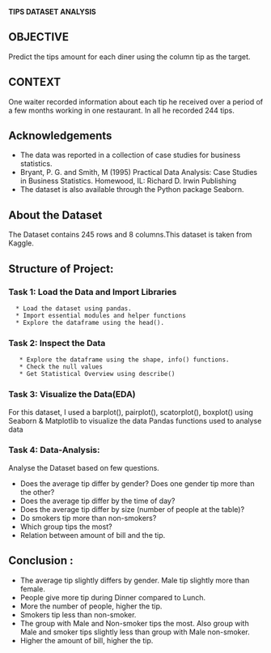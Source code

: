 **TIPS DATASET ANALYSIS**

## OBJECTIVE
Predict the tips amount for each diner using the column tip as the target.

## CONTEXT
One waiter recorded information about each tip he received over a period of a few months working in one restaurant. In all he recorded 244 tips.

## Acknowledgements
* The data was reported in a collection of case studies for business statistics.
* Bryant, P. G. and Smith, M (1995) Practical Data Analysis: Case Studies in Business Statistics. Homewood, IL: Richard D. Irwin Publishing
* The dataset is also available through the Python package Seaborn.

## About the Dataset
The Dataset contains 245 rows and 8 columns.This dataset is taken from Kaggle.

## Structure of Project:

### Task 1: Load the Data and Import Libraries

      * Load the dataset using pandas.
      * Import essential modules and helper functions
      * Explore the dataframe using the head().
      
### Task 2: Inspect the Data

       * Explore the dataframe using the shape, info() functions.
       * Check the null values
       * Get Statistical Overview using describe()
       
### Task 3: Visualize the Data(EDA)

  For this dataset, I used a  barplot(), pairplot(), scatorplot(), boxplot() using Seaborn & Matplotlib to visualize the data Pandas functions used to analyse data

### Task 4: Data-Analysis:

 Analyse the Dataset based on few questions.
  * Does the average tip differ by gender? Does one gender tip more than the other?
  * Does the average tip differ by the time of day?
  * Does the average tip differ by size (number of people at the table)?
  * Do smokers tip more than non-smokers?
  * Which group tips the most?
  * Relation between amount of bill and the tip.
    
## Conclusion :
 * The average tip slightly differs by gender. Male tip slightly more than female.
 * People give more tip during Dinner compared to Lunch.
 *  More the number of people, higher the tip.
 *  Smokers tip less than non-smoker.
 *  The group with Male and Non-smoker tips the most. Also group with Male and smoker tips slightly less than group with Male non-smoker.
 *  Higher the amount of bill, higher the tip.
 
